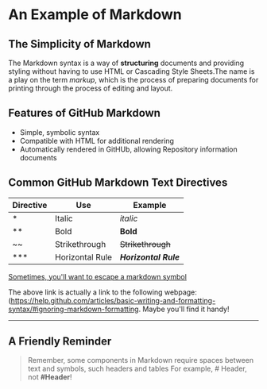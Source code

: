 # An Example of Markdown

## The Simplicity  of Markdown


The Markdown syntax is a way of **structuring** documents and providing styling without having to use HTML or Cascading Style Sheets.The name is a play on the term *markup*, which is the process of preparing documents for printing through the process of editing and layout.

## Features of GitHub Markdown


* Simple, symbolic syntax
* Compatible with HTML for additional rendering
* Automatically rendered in GitHUb, allowing Repository information documents


Common GitHub Markdown Text Directives
-------------

| Directive | Use |Example|
| ------ | ------ |------|
| * | Italic | *italic*|
| ** | Bold | **Bold**|
| ~~ | Strikethrough | ~~Strikethrough~~|
| *** | Horizontal Rule | ***Horizontal Rule***|
[Sometimes, you'll want to escape a markdown symbol](https://help.github.com/articles/basic-writing-and-formatting-syntax/#ignoring-markdown-formatting)


The above link is actually a link to the following webpage: (https://help.github.com/articles/basic-writing-and-formatting-syntax/#ignoring-markdown-formatting. Maybe you'll find it handy!


--------------------------------
## A Friendly Reminder

> Remember, some components in Markdown require spaces between text and symbols, such headers and tables For example, # Header, not **#Header**! 
